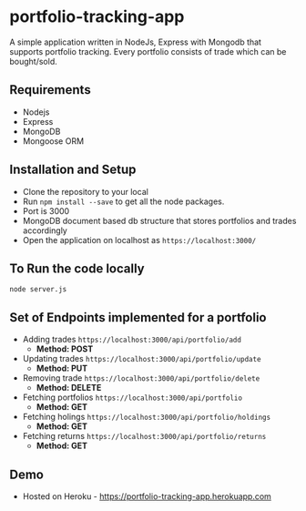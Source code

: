 # portfolio-tracking-app
A simple application written in NodeJs, Express with Mongodb that supports portfolio tracking. Every portfolio consists of trade which can be bought/sold.

## Requirements
- Nodejs
- Express
- MongoDB 
- Mongoose ORM

## Installation and Setup
- Clone the repository to your local
- Run `npm install --save` to get all the node packages.
- Port is 3000
- MongoDB document based db structure that stores portfolios and trades accordingly
- Open the application on localhost as `https://localhost:3000/`

## To Run the code locally
`node server.js`

## Set of Endpoints implemented for a portfolio
- Adding trades `https://localhost:3000/api/portfolio/add`
  - **Method: POST**
- Updating trades `https://localhost:3000/api/portfolio/update`
  - **Method: PUT**
- Removing trade `https://localhost:3000/api/portfolio/delete`
  - **Method: DELETE**
- Fetching portfolios `https://localhost:3000/api/portfolio`
  - **Method: GET**
- Fetching holings `https://localhost:3000/api/portfolio/holdings`
  - **Method: GET**
- Fetching returns `https://localhost:3000/api/portfolio/returns`
  - **Method: GET**

## Demo 
- Hosted on Heroku - https://portfolio-tracking-app.herokuapp.com
